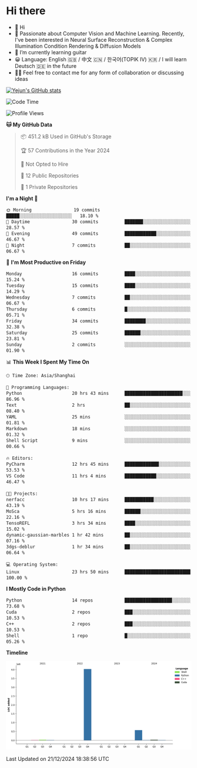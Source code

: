 # Hi there
- 👋 Hi
- 🔭 Passionate about Computer Vision and Machine Learning. Recently, I've been interested in Neural Surface Reconstruction & Complex Illumination Condition Rendering & Diffusion Models
- 🌱 I’m currently learning guitar
- 😀 Language: English 🇬🇧 / 中文 🇨🇳 / 한국어(TOPIK IV) 🇰🇷 / I will learn Deutsch 🇩🇪 in the future
- 🙋‍♂️ Feel free to contact me for any form of collaboration or discussing ideas


<!-- <img height="195px" src="https://github-readme-stats.vercel.app/api?username=yejun688&count_private=true&show_icons=true&hide_rank=true&title_color=0969da&bg_color=ffffff00&text_color=57606a&disable_animations=true"><img height="195px" src="https://github-readme-stats.vercel.app/api/top-langs?username=yejun688&layout=compact&title_color=0969da&bg_color=ffffff00&text_color=57606a"> -->

[![Yejun's GitHub stats](https://github-readme-stats.vercel.app/api?username=yejun688)](https://github.com/yejun688/github-readme-stats)

<!---
yejun688/yejun688 is a ✨ special ✨ repository because its `README.md` (this file) appears on your GitHub profile.
You can click the Preview link to take a look at your changes.
--->

<!--START_SECTION:waka-->
![Code Time](http://img.shields.io/badge/Code%20Time-619%20hrs%205%20mins-blue)

![Profile Views](http://img.shields.io/badge/Profile%20Views-1-blue)

**🐱 My GitHub Data** 

> 📦 451.2 kB Used in GitHub's Storage 
 > 
> 🏆 57 Contributions in the Year 2024
 > 
> 🚫 Not Opted to Hire
 > 
> 📜 12 Public Repositories 
 > 
> 🔑 1 Private Repositories 
 > 
**I'm a Night 🦉** 

```text
🌞 Morning                19 commits          █████░░░░░░░░░░░░░░░░░░░░   18.10 % 
🌆 Daytime                30 commits          ███████░░░░░░░░░░░░░░░░░░   28.57 % 
🌃 Evening                49 commits          ████████████░░░░░░░░░░░░░   46.67 % 
🌙 Night                  7 commits           ██░░░░░░░░░░░░░░░░░░░░░░░   06.67 % 
```
📅 **I'm Most Productive on Friday** 

```text
Monday                   16 commits          ████░░░░░░░░░░░░░░░░░░░░░   15.24 % 
Tuesday                  15 commits          ████░░░░░░░░░░░░░░░░░░░░░   14.29 % 
Wednesday                7 commits           ██░░░░░░░░░░░░░░░░░░░░░░░   06.67 % 
Thursday                 6 commits           █░░░░░░░░░░░░░░░░░░░░░░░░   05.71 % 
Friday                   34 commits          ████████░░░░░░░░░░░░░░░░░   32.38 % 
Saturday                 25 commits          ██████░░░░░░░░░░░░░░░░░░░   23.81 % 
Sunday                   2 commits           ░░░░░░░░░░░░░░░░░░░░░░░░░   01.90 % 
```


📊 **This Week I Spent My Time On** 

```text
🕑︎ Time Zone: Asia/Shanghai

💬 Programming Languages: 
Python                   20 hrs 43 mins      ██████████████████████░░░   86.96 % 
Text                     2 hrs               ██░░░░░░░░░░░░░░░░░░░░░░░   08.40 % 
YAML                     25 mins             ░░░░░░░░░░░░░░░░░░░░░░░░░   01.81 % 
Markdown                 18 mins             ░░░░░░░░░░░░░░░░░░░░░░░░░   01.32 % 
Shell Script             9 mins              ░░░░░░░░░░░░░░░░░░░░░░░░░   00.66 % 

🔥 Editors: 
PyCharm                  12 hrs 45 mins      █████████████░░░░░░░░░░░░   53.53 % 
VS Code                  11 hrs 4 mins       ████████████░░░░░░░░░░░░░   46.47 % 

🐱‍💻 Projects: 
nerfacc                  10 hrs 17 mins      ███████████░░░░░░░░░░░░░░   43.19 % 
MoSca                    5 hrs 16 mins       ██████░░░░░░░░░░░░░░░░░░░   22.16 % 
TensoREFL                3 hrs 34 mins       ████░░░░░░░░░░░░░░░░░░░░░   15.02 % 
dynamic-gaussian-marbles 1 hr 42 mins        ██░░░░░░░░░░░░░░░░░░░░░░░   07.16 % 
3dgs-deblur              1 hr 34 mins        ██░░░░░░░░░░░░░░░░░░░░░░░   06.64 % 

💻 Operating System: 
Linux                    23 hrs 50 mins      █████████████████████████   100.00 % 
```

**I Mostly Code in Python** 

```text
Python                   14 repos            ██████████████████░░░░░░░   73.68 % 
Cuda                     2 repos             ███░░░░░░░░░░░░░░░░░░░░░░   10.53 % 
C++                      2 repos             ███░░░░░░░░░░░░░░░░░░░░░░   10.53 % 
Shell                    1 repo              █░░░░░░░░░░░░░░░░░░░░░░░░   05.26 % 
```



**Timeline**

![Lines of Code chart](https://raw.githubusercontent.com/yejun688/yejun688/main/assets/bar_graph.png)


 Last Updated on 21/12/2024 18:38:56 UTC
<!--END_SECTION:waka-->

